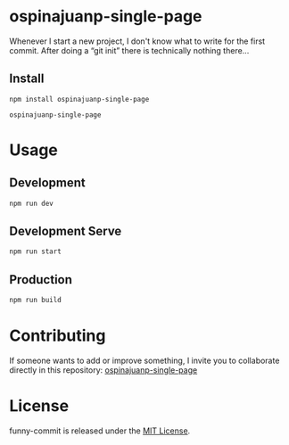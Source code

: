 # ospinajuanp-single-page

Whenever I start a new project, I don't know what to write for the first commit. After doing a “git init” there is technically nothing there...

## Install

```npm
npm install ospinajuanp-single-page
```
```npm
ospinajuanp-single-page
```

# Usage
## Development
```bash
npm run dev
```
## Development Serve
```bash
npm run start
```
## Production
```bash
npm run build
```

# Contributing

If someone wants to add or improve something, I invite you to collaborate directly in this repository: [ospinajuanp-single-page](https://github.com/ospinajuanp/ospinajuanp-single-page)

# License

funny-commit is released under the [MIT License](https://opensource.org/licenses/MIT).
